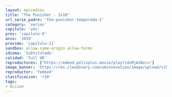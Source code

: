 ```yaml
---
layout: episodios
title: "The Punisher - 2x10"
url_serie_padre: 'the-punisher-temporada-2'
category: 'series'
capitulo: 'yes'
prev: 'capitulo-9'
anio: '2019'
proximo: 'capitulo-11'
sandbox: allow-same-origin allow-forms
idioma: 'Subtitulado'
calidad: 'Full HD'
reproductores: ["https://embed.pelisplus.movie/play?id=MjA3Nzc="]
image_banner: 'https://res.cloudinary.com/u4innovation/image/upload/v1562552235/punihser-2-banner-min_wbuxep.jpg'
reproductor: 'fembed'
clasificacion: '+10'
tags:
- Accion
---
```












